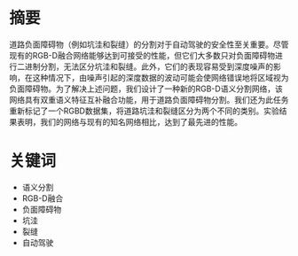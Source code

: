 # 摘要
道路负面障碍物（例如坑洼和裂缝）的分割对于自动驾驶的安全性至关重要。尽管现有的RGB-D融合网络能够达到可接受的性能，但它们大多数只对负面障碍物进行二进制分割，无法区分坑洼和裂缝。此外，它们的表现容易受到深度噪声的影响，在这种情况下，由噪声引起的深度数据的波动可能会使网络错误地将区域视为负面障碍物。为了解决上述问题，我们设计了一种新的RGB-D语义分割网络，该网络具有双重语义特征互补融合功能，用于道路负面障碍物分割。我们还为此任务重新标记了一个RGBD数据集，将道路坑洼和裂缝区分为两个不同的类别。实验结果表明，我们的网络与现有的知名网络相比，达到了最先进的性能。
# 关键词
- 语义分割
- RGB-D融合
- 负面障碍物
- 坑洼
- 裂缝
- 自动驾驶
